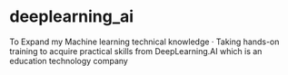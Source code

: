 # deeplearning_ai
To Expand my Machine learning technical knowledge · Taking hands-on training to acquire practical skills from DeepLearning.AI which is an education technology company
